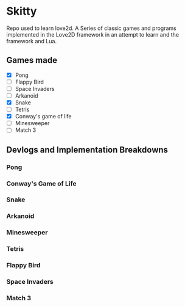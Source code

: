 # Skitty
Repo used to learn love2d. A Series of classic games and programs
implemented in the Love2D framework in an attempt to learn and the framework
and Lua.

## Games made
- [x] Pong
- [ ] Flappy Bird
- [ ] Space Invaders
- [ ] Arkanoid
- [x] Snake
- [ ] Tetris
- [x] Conway's game of life
- [ ] Minesweeper
- [ ] Match 3

## Devlogs and Implementation Breakdowns

### Pong
 
### Conway's Game of Life
 
### Snake

### Arkanoid
 
### Minesweeper
 
### Tetris
 
### Flappy Bird
 
### Space Invaders
 
### Match 3
